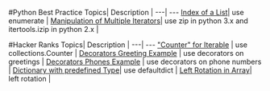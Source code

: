 #Python Best Practice
Topics| Description |
---| --- 
[Index of a List](https://github.com/ziyenl/python/blob/master/script/enumerate.py)| use enumerate |
[Manipulation of Multiple Iterators](https://github.com/ziyenl/python/blob/master/script/iterators.py)| use zip in python 3.x and itertools.izip in python 2.x  |

#Hacker Ranks
Topics| Description |
---| --- 
["Counter" for Iterable](https://github.com/ziyenl/python/blob/master/script/collections_counter.py) | use collections.Counter |
[Decorators Greeting Example](https://github.com/ziyenl/python/blob/master/script/decorators_greetings.py) | use decorators on greetings |
[Decorators Phones Example](https://github.com/ziyenl/python/blob/master/script/decorators_phones.py) | use decorators on phone numbers |
[Dictionary with predefined Type](https://github.com/ziyenl/python/blob/master/script/collections_defaultdict.py)| use defaultdict |
[Left Rotation in Array](https://github.com/ziyenl/python/blob/master/script/left_rotation.py)| left rotation |

